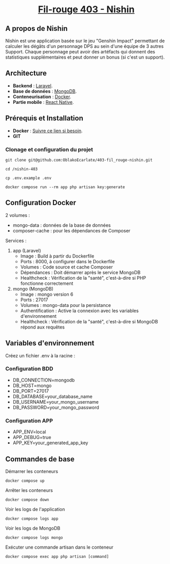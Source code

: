 <h1 align="center"><a href="https://github.com/OblakoEcarlate/403-fil_rouge-nishin" target="_blank">Fil-rouge 403 - Nishin</a></h1>


## A propos de Nishin

Nishin est une application basée sur le jeu "Genshin Impact" permettant 
de calculer les dégâts d'un personnage DPS au sein d'une équipe de 3 autres
Support. Chaque personnage peut avoir des artéfacts qui donnent des statistiques
supplémentaires et peut donner un bonus (si c'est un support).



## Architecture

- **Backend** : [Laravel](https://laravel.com/).
- **Base de données** : [MongoDB](https://www.mongodb.com/).
- **Conteneurisation** : [Docker](https://www.docker.com/).
- **Partie mobile** : [React Native](https://reactnative.dev/).


## Prérequis et Installation

- **Docker** : [Suivre ce lien si besoin](https://docs.docker.com/desktop/setup/install/linux/).
- **GIT**


### Clonage et configuration du projet
```
git clone git@github.com:OblakoEcarlate/403-fil_rouge-nishin.git

cd /nishin-403

cp .env.example .env

docker compose run --rm app php artisan key:generate
```



## Configuration Docker

2 volumes :
- mongo-data : données de la base de données
- composer-cache : pour les dépendances de Composer

Services :
1. app (Laravel)
    - Image : Build à partir du Dockerfile
    - Ports : 8000, à configurer dans le Dockerfile
    - Volumes : Code source et cache Composer
    - Dépendances : Doit démarrer après le service MongoDB
    - Healthcheck : Vérification de la "santé", c'est-à-dire si PHP fonctionne correctement
2. mongo (MongoDB)
    - Image : mongo version 6
    - Ports : 27017
    - Volumes : mongo-data pour la persistance
    - Authentification : Active la connexion avec les variables d'environnement
    - Healthcheck : Vérification de la "santé", c'est-à-dire si MongoDB répond aux requêtes



## Variables d'environnement

Créez un fichier .env à la racine : 

### Configuration BDD
- DB_CONNECTION=mongodb
- DB_HOST=mongo
- DB_PORT=27017
- DB_DATABASE=your_database_name
- DB_USERNAME=your_mongo_username
- DB_PASSWORD=your_mongo_password

### Configuration APP
- APP_ENV=local
- APP_DEBUG=true
- APP_KEY=your_generated_app_key



## Commandes de base

Démarrer les conteneurs
```
docker compose up
```

Arrêter les conteneurs
```
docker compose down
```


Voir les logs de l'application
```
docker compose logs app
```


Voir les logs de MongoDB
```
docker compose logs mongo
```


Exécuter une commande artisan dans le conteneur
```
docker compose exec app php artisan [command]
```
